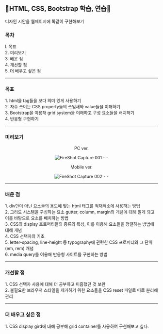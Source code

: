 <h2>🌷HTML, CSS, Bootstrap 학습, 연습🌷</h2>
디자인 시안을 웹페이지에 똑같이 구현해보기

<h3>목차</h3>
l. 목표<br>
2. 미리보기<br>
3. 배운 점<br>
4. 개선할 점<br>
5. 더 배우고 싶은 점

<hr>
<h3>목표</h3>
1. html을 tag들을 보다 의미 있게 사용하기<br>
2. 자주 쓰이는 CSS property들의 쓰임새와 value들을 이해하기<br>
3. Bootstrap을 이용해 grid system을 이해하고 구성 요소들을 배치하기<br>
4. 반응형 구현하기

<hr>
<h3>미리보기</h3>
<div align="center">
<p>PC ver.</p>

![FireShot Capture 001 -  - ](https://user-images.githubusercontent.com/69294741/139630261-9d192c32-c9ac-4dde-af5d-add3972bfa3d.png)

<p>Mobile ver.</p>

![FireShot Capture 002 -  - ](https://user-images.githubusercontent.com/69294741/139630259-385f5561-a5b9-4302-82a6-468442188206.png)
</div>

<hr>
<h3>배운 점</h3>
1. div만이 아닌 요소들의 용도에 맞는 html 태그를 적재적소에 사용하는 방법<br>
2. 그리드 시스템을 구성하는 요소 gutter, column, margin의 개념에 대해 알게 되고 이를 바탕으로 요소를 배치하는 방법<br>
3. CSS의 display 프로퍼티들의 종류와 특성, 이를 이용해 요소들을 정렬하는 방법에 대해 개념<br>
4. CSS 선택자의 기초<br>
5. letter-spacing, line-height 등 typography에 관련한 CSS 프로퍼티와 그 단위(em, rem) 개념<br>
6. media query를 이용해 반응형 사이트를 구현하는 방법

<hr>
<h3>개선할 점</h3>
1. CSS 선택자 사용에 대해 더 공부하고 미흡했던 것 보완<br>
2. 불필요한 브라우저 스타일을 제거하기 위한 요소들을 CSS reset 파일로 따로 분리해 관리<br>

<hr>
<h3>더 배우고 싶은 점</h3>
1. CSS display gird에 대해 공부해 grid container를 사용하여 구현해보고 싶다.
